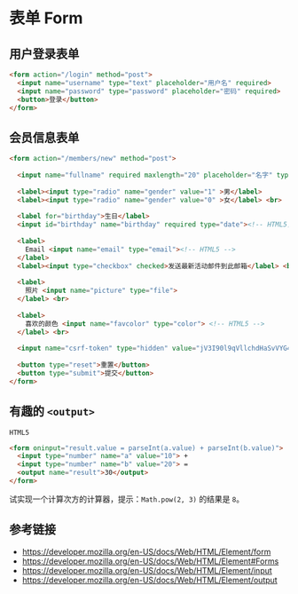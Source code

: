 # 表单 Form

## 用户登录表单
```html
<form action="/login" method="post">
  <input name="username" type="text" placeholder="用户名" required>
  <input name="password" type="password" placeholder="密码" required>
  <button>登录</button>
</form>
```
## 会员信息表单
```html
<form action="/members/new" method="post">
  
  <input name="fullname" required maxlength="20" placeholder="名字" type="text">
  
  <label><input type="radio" name="gender" value="1" >男</label>
  <label><input type="radio" name="gender" value="0" >女</label> <br>
  
  <label for="birthday">生日</label>
  <input id="birthday" name="birthday" required type="date"><!-- HTML5，目前还不普遍使用，推荐使用现成的日期组件 --><br>
  
  <label>
    Email <input name="email" type="email"><!-- HTML5 -->
  </label>
  <label><input type="checkbox" checked>发送最新活动邮件到此邮箱</label> <br>
  
  <label>
    照片 <input name="picture" type="file">
  </label> <br>
  
  <label>
    喜欢的颜色 <input name="favcolor" type="color"> <!-- HTML5 -->
  </label> <br>
  
  <input name="csrf-token" type="hidden" value="jV3I90l9qVllchdHaSvVYG4XxJP6PMzyIIyY4WFd3D4KVSNKwwSsDF9B4ieI/4Lc4U06OktS4gfnMm8/K+ML7Q==">
  
  <button type="reset">重置</button>
  <button type="submit">提交</button>
</form>
```

## 有趣的 `<output>`
`HTML5`
```html
<form oninput="result.value = parseInt(a.value) + parseInt(b.value)">
  <input type="number" name="a" value="10"> +
  <input type="number" name="b" value="20"> =
  <output name="result">30</output>
</form>
```
试实现一个计算次方的计算器，提示：`Math.pow(2, 3)` 的结果是 `8`。

## 参考链接
* https://developer.mozilla.org/en-US/docs/Web/HTML/Element/form
* https://developer.mozilla.org/en-US/docs/Web/HTML/Element#Forms
* https://developer.mozilla.org/en-US/docs/Web/HTML/Element/input
* https://developer.mozilla.org/en-US/docs/Web/HTML/Element/output

